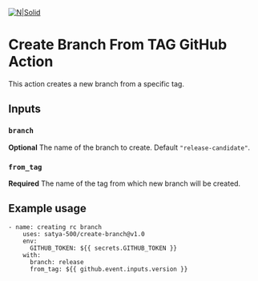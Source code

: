 [![N|Solid](https://github.com/agilecrm/infinity-crawler/blob/master/iamnight.gif)](https://500apps.com)
# Create Branch From TAG GitHub Action

This action creates a new branch from a specific tag.

## Inputs

### `branch`

**Optional** The name of the branch to create. Default `"release-candidate"`.

### `from_tag`

**Required** The name of the tag from which new branch will be created.

## Example usage

```
- name: creating rc branch
	uses: satya-500/create-branch@v1.0
	env:
	  GITHUB_TOKEN: ${{ secrets.GITHUB_TOKEN }}
	with:
	  branch: release
	  from_tag: ${{ github.event.inputs.version }}
```
